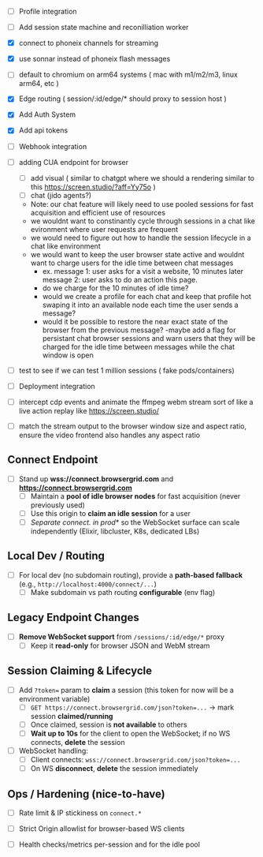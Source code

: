 - [ ] Profile integration
- [ ] Add session state machine and reconilliation worker
- [x] connect to phoneix channels for streaming
- [x] use sonnar instead of phoneix flash messages
- [ ] default to chromium on arm64 systems ( mac with m1/m2/m3, linux arm64, etc )
- [x] Edge routing ( session/:id/edge/* should proxy to session host )
- [x] Add Auth System 
- [x] Add api tokens
- [ ] Webhook integration





- [ ] adding CUA endpoint for browser
    - [ ] add visual ( similar to chatgpt where we should a  rendering  similar to this https://screen.studio/?aff=Yy75o )
    - [ ] chat  (jido agents?)
    - Note: our chat feature will likely need to use pooled sessions for fast acquisition and efficient use of resources
    - we wouldnt want to constinantly cycle through sessions in a chat like evironment where user requests are frequent
    - we would need to figure out how to handle the session lifecycle in a chat like environment
    - we would want to keep the user browser state active and wouldnt want to charge users for the idle time between chat messages
      - ex. message 1: user asks for a visit a website, 10 minutes later message 2: user asks to do an action this page. 
      - do we charge for the 10 minutes of idle time?
      - would we create a profile for each chat and keep that profile hot swaping it into an available node each time the user sends a message?
      - would it be possible to restore the near exact state of the browser from the previous message?
      -maybe add a flag for persistant chat browser sessions and warn users that they will be charged for the idle time between messages while the chat window is open
- [ ] test to see if we can test 1 million sessions ( fake pods/containers) 

- [ ] Deployment integration
- [ ] intercept cdp events and animate the ffmpeg webm stream sort of like a live action replay like https://screen.studio/
- [ ] match the stream output to the browser window size and aspect ratio, ensure the video frontend also handles any aspect ratio

## Connect Endpoint

- [ ] Stand up **wss://connect.browsergrid.com** and **https://connect.browsergrid.com**
  - [ ] Maintain a **pool of idle browser nodes** for fast acquisition (never previously used)
  - [ ] Use this origin to **claim an idle session** for a user
  - [ ] **Separate connect.* in prod** so the WebSocket surface can scale independently (Elixir, libcluster, K8s, dedicated LBs)

## Local Dev / Routing

- [ ] For local dev (no subdomain routing), provide a **path-based fallback** (e.g., `http://localhost:4000/connect/...`)
  - [ ] Make subdomain vs path routing **configurable** (env flag)

## Legacy Endpoint Changes

- [ ] **Remove WebSocket support** from `/sessions/:id/edge/*` proxy
  - [ ] Keep it **read-only** for browser JSON and WebM stream

## Session Claiming & Lifecycle

- [ ] Add `?token=` param to **claim** a session (this token for now will be a environment variable)
  - [ ] `GET https://connect.browsergrid.com/json?token=...` → mark session **claimed/running**
  - [ ] Once claimed, session is **not available** to others
  - [ ] **Wait up to 10s** for the client to open the WebSocket; if no WS connects, **delete** the session
- [ ] WebSocket handling:
  - [ ] Client connects: `wss://connect.browsergrid.com/json?token=...`
  - [ ] On WS **disconnect**, **delete** the session immediately

## Ops / Hardening (nice-to-have)

- [ ] Rate limit & IP stickiness on `connect.*`
- [ ] Strict Origin allowlist for browser-based WS clients
- [ ] Health checks/metrics per-session and for the idle pool

